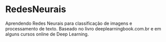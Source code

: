 # RedesNeurais
Aprendendo Redes Neurais para classificação de imagens e processamento de texto.
Baseado no livro deeplearningbook.com.br e em alguns cursos online de Deep Learning.
